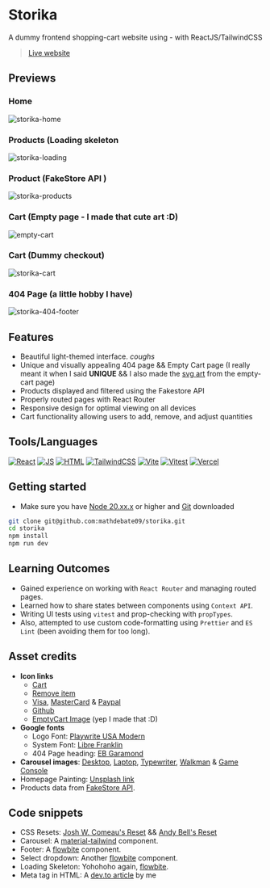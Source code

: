# Storika

A dummy frontend shopping-cart website using - with ReactJS/TailwindCSS

> [Live website](https://storika.vercel.app/)

## Previews

### Home

![storika-home](https://github.com/mathdebate09/storika/assets/140599484/3b32c853-d2af-44c6-8f29-af15b6b1160b)

### Products (Loading skeleton

![storika-loading](https://github.com/mathdebate09/storika/assets/140599484/9097b86e-2dd7-4708-bba9-e2b969af8e39)

### Product (FakeStore API )

![storika-products](https://github.com/mathdebate09/storika/assets/140599484/865aa4cc-67d2-4970-a4e5-3dc4a4010210)

### Cart (Empty page - I made that cute art :D)

![empty-cart](https://github.com/mathdebate09/storika/assets/140599484/6e7ef753-53b0-428f-8b4e-bcdcd2e353c3)

### Cart (Dummy checkout)

![storika-cart](https://github.com/mathdebate09/storika/assets/140599484/82c63c23-136f-444d-852a-7aea1b19e312)

### 404 Page (a little hobby I have)

![storika-404-footer](https://github.com/mathdebate09/storika/assets/140599484/a8a44203-df0d-47c1-bfaa-3146b952f982)

## Features

- Beautiful light-themed interface. _coughs_
- Unique and visually appealing 404 page && Empty Cart page (I really meant it when I said **UNIQUE** && I also made the [svg art](https://storika.vercel.app/cart) from the empty-cart page)
- Products displayed and filtered using the Fakestore API
- Properly routed pages with React Router
- Responsive design for optimal viewing on all devices
- Cart functionality allowing users to add, remove, and adjust quantities

## Tools/Languages

[![React](https://img.shields.io/badge/-React-000?style=for-the-badge&logo=react)](https://react.dev/learn)
[![JS](https://img.shields.io/badge/-JavaScript-000?style=for-the-badge&logo=javascript&logoColor=F0DB4F)](https://developer.mozilla.org/en-US/docs/Web/JavaScript)
[![HTML](https://img.shields.io/badge/-HTML-000?style=for-the-badge&logo=html5)](https://developer.mozilla.org/en-US/docs/Web/HTML)
[![TailwindCSS](https://img.shields.io/badge/-TailwindCSS-000?style=for-the-badge&logo=tailwindcss&logoColor=1572B6)](https://tailwindcss.com/docs/installation)
[![Vite](https://img.shields.io/badge/-Vite-000?style=for-the-badge&logo=vite)](https://vitejs.dev/guide/)
[![Vitest](https://img.shields.io/badge/-Vitest-000?style=for-the-badge&logo=vitest)](https://vitest.dev/guide/)
[![Vercel](https://img.shields.io/badge/-Vercel-000?style=for-the-badge&logo=vercel)](https://vercel.com/docs/getting-started-with-vercel)

## Getting started

- Make sure you have [Node 20.xx.x](https://nodejs.org/en/download/package-manager) or higher and [Git](https://git-scm.com/downloads) downloaded

```bash
git clone git@github.com:mathdebate09/storika.git
cd storika
npm install
npm run dev
```

## Learning Outcomes

- Gained experience on working with `React Router` and managing routed pages.
- Learned how to share states between components using `Context API`.
- Writing UI tests using `vitest` and prop-checking with `propTypes`.
- Also, attempted to use custom code-formatting using `Prettier` and `ES Lint` (been avoiding them for too long).

## Asset credits

- **Icon links**
  - [Cart](https://lucide.dev/icons/shopping-bag)
  - [Remove item](https://lucide.dev/icons/trash-2)
  - [Visa](https://www.svgrepo.com/svg/328144/visa), [MasterCard](https://www.svgrepo.com/svg/508701/mastercard-full) & [Paypal](https://www.svgrepo.com/svg/508716/paypal)
  - [Github](https://www.svgrepo.com/svg/512317/github-142)
  - [EmptyCart Image](https://gtihub.com/amthdebta09) (yep I made that :D)
- **Google fonts**
  - Logo Font: [Playwrite USA Modern](https://fonts.google.com/specimen/Playwrite+US+Modern?preview.text=storika.)
  - System Font: [Libre Franklin](https://fonts.google.com/specimen/Libre+Franklin?preview.text=Hello%20Wolrd)
  - 404 Page heading: [EB Garamond](https://fonts.google.com/specimen/EB+Garamond)
- **Carousel images**: [Desktop](https://www.artstation.com/artwork/kQQgaA), [Laptop](https://www.aroged.com/2024/06/25/apple-does-not-allow-the-release-of-pc-emulators-on-ios/), [Typewriter](https://unsplash.com/photos/black-typewriter-on-brown-wooden-table-rLNtIsnrp6A), [Walkman](https://medium.com/coinmonks/download-mp3-from-youtube-playlist-efa44493b47a) & [Game Console](https://quizgecko.com/learn/nintendo-trivia-rhntqm)
- Homepage Painting: [Unsplash link](https://unsplash.com/photos/horse-and-carriage-inside-cave-painting-kVXGjqRe7IY)
- Products data from [FakeStore API](https://fakestoreapi.com/).

## Code snippets

- CSS Resets: [Josh W. Comeau's Reset](https://www.joshwcomeau.com/css/custom-css-reset/) && [Andy Bell's Reset](https://piccalil.li/blog/a-more-modern-css-reset/)
- Carousel: A [material-tailwind](https://www.material-tailwind.com/docs/react/carousel) component.
- Footer: A [flowbite](https://flowbite.com/docs/components/footer/#social-media-icons) component.
- Select dropdown: Another [flowbite](https://flowbite.com/docs/forms/select/#select-input-example) component.
- Loading Skeleton: Yohohoho again, [flowbite](https://flowbite.com/docs/components/skeleton/#image-placeholder).
- Meta tag in HTML: A [dev.to article](https://dev.to/mathdebate09/add-thumbnails-to-your-project-links-for-better-seo-5gca) by me
